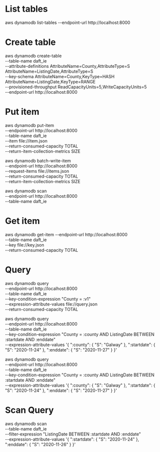 # List tables 
aws dynamodb list-tables --endpoint-url http://localhost:8000

# Create table
aws dynamodb create-table \
    --table-name daft_ie \
    --attribute-definitions AttributeName=County,AttributeType=S AttributeName=ListingDate,AttributeType=S \
    --key-schema AttributeName=County,KeyType=HASH AttributeName=ListingDate,KeyType=RANGE \
    --provisioned-throughput ReadCapacityUnits=5,WriteCapacityUnits=5 \
		--endpoint-url http://localhost:8000

# Put item 
aws dynamodb put-item \
		--endpoint-url http://localhost:8000\
    --table-name daft_ie \
    --item file://item.json \
    --return-consumed-capacity TOTAL \
    --return-item-collection-metrics SIZE


aws dynamodb batch-write-item \
		--endpoint-url http://localhost:8000\
    --request-items file://items.json \
    --return-consumed-capacity TOTAL \
    --return-item-collection-metrics SIZE


aws dynamodb scan \
		--endpoint-url http://localhost:8000 \
    --table-name daft_ie 



# Get item 

aws dynamodb get-item \--endpoint-url http://localhost:8000 \
--table-name daft_ie \
--key file://key.json \
--return-consumed-capacity TOTAL


# Query

aws dynamodb query \
		--endpoint-url http://localhost:8000 \
    --table-name daft_ie \
    --key-condition-expression "County = :v1" \
    --expression-attribute-values file://query.json \
    --return-consumed-capacity TOTAL

aws dynamodb query \
		--endpoint-url http://localhost:8000 \
    --table-name daft_ie \
    --key-condition-expression "County = :county AND ListingDate BETWEEN :startdate AND :enddate" \
    --expression-attribute-values '{
        ":county": { "S": "Galway" },
        ":startdate": { "S": "2020-11-24" },
        ":enddate": { "S": "2020-11-27" }
    }' 

aws dynamodb query \
		--endpoint-url http://localhost:8000 \
    --table-name daft_ie \
    --key-condition-expression "County = :county AND ListingDate BETWEEN :startdate AND :enddate" \
    --expression-attribute-values '{
        ":county": { "S": "Galway" },
        ":startdate": { "S": "2020-11-24" },
        ":enddate": { "S": "2020-11-27" }
    }' 



# Scan Query
aws dynamodb scan \
    --table-name daft_ie \
    --filter-expression "ListingDate BETWEEN :startdate AND :enddate" \
    --expression-attribute-values '{
        ":startdate": { "S": "2020-11-24" },
        ":enddate": { "S": "2020-11-26" }
    }' 
